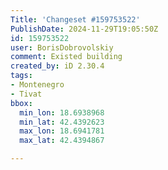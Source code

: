 ```yaml
---
Title: 'Changeset #159753522'
PublishDate: 2024-11-29T19:05:50Z
id: 159753522
user: BorisDobrovolskiy
comment: Existed building
created_by: iD 2.30.4
tags:
- Montenegro
- Tivat
bbox:
  min_lon: 18.6938968
  min_lat: 42.4392623
  max_lon: 18.6941781
  max_lat: 42.4394867

---
```

